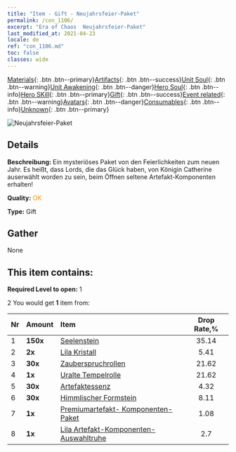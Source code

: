 ```yaml
---
title: "Item - Gift - Neujahrsfeier-Paket"
permalink: /con_1106/
excerpt: "Era of Chaos  Neujahrsfeier-Paket"
last_modified_at: 2021-04-23
locale: de
ref: "con_1106.md"
toc: false
classes: wide
---
```

 [Materials](/ItemsDE/){: .btn .btn--primary}[Artifacts](/ItemsDE/Artifacts/){: .btn .btn--success}[Unit Soul](/ItemsDE/UnitSoul/){: .btn .btn--warning}[Unit Awakening](/ItemsDE/UnitAwakening/){: .btn .btn--danger}[Hero Soul](/ItemsDE/HeroSoul/){: .btn .btn--info}[Hero SKill](/ItemsDE/HeroSkill/){: .btn .btn--primary}[Gift](/ItemsDE/Gift/){: .btn .btn--success}[Event related](/ItemsDE/Events/){: .btn .btn--warning}[Avatars](/ItemsDE/Avatars/){: .btn .btn--danger}[Consumables](/ItemsDE/Consumables/){: .btn .btn--info}[Unknown](/ItemsDE/Unknown/){: .btn .btn--primary}

 ![Neujahrsfeier-Paket](/images/t/i_907298.png)

## Details
 **Beschreibung:** Ein mysteriöses Paket von den Feierlichkeiten zum neuen Jahr. Es heißt, dass Lords, die das Glück haben, von Königin Catherine auserwählt worden zu sein, beim Öffnen seltene Artefakt-Komponenten erhalten!

 **Quality:** <span style="color: #FF8C00">OK</span>

 **Type:** Gift

## Gather

  None

## This item contains:

 **Required Level to open:** 1

 2 You would get **1** item  from:

  | Nr | Amount |     Item    | Drop Rate,% |
  |:---|:-------|:------------|:---------:|
  | 1 |  **150x** | [Seelenstein ](/ItemsDE/con_923/) | 35.14 | 
  | 2 |  **2x** | [Lila Kristall](/ItemsDE/con_720/) | 5.41 | 
  | 3 |  **30x** | [Zauberspruchrollen](/ItemsDE/con_694/) | 21.62 | 
  | 4 |  **1x** | [Uralte Tempelrolle](/ItemsDE/con_697/) | 21.62 | 
  | 5 |  **30x** | [Artefaktessenz](/ItemsDE/con_905/) | 4.32 | 
  | 6 |  **30x** | [Himmlischer Formstein](/ItemsDE/art_188/) | 8.11 | 
  | 7 |  **1x** | [Premiumartefakt- Komponenten-Paket](/ItemsDE/con_1507/) | 1.08 | 
  | 8 |  **1x** | [Lila Artefakt-Komponenten-Auswahltruhe](/ItemsDE/con_1612/) | 2.7 | 
